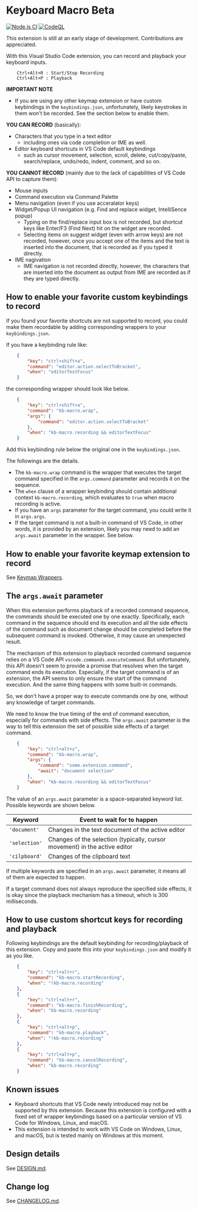# Keyboard Macro Beta

[![Node.js CI](https://github.com/tshino/vscode-kb-macro/actions/workflows/node.js.yml/badge.svg)](https://github.com/tshino/vscode-kb-macro/actions/workflows/node.js.yml)
[![CodeQL](https://github.com/tshino/vscode-kb-macro/actions/workflows/codeql-analysis.yml/badge.svg)](https://github.com/tshino/vscode-kb-macro/actions/workflows/codeql-analysis.yml)

This extension is still at an early stage of development. Contributions are appreciated.

With this Visual Studio Code extension, you can record and playback your keyboard inputs.

```
    Ctrl+Alt+R : Start/Stop Recording
    Ctrl+Alt+P : Playback
```

**IMPORTANT NOTE**
  - If you are using any other keymap extension or have custom keybindings in the `keybindings.json`, unfortunately, likely keystrokes in them won't be recorded. See the section below to enable them.

**YOU CAN RECORD** (basically):
  - Characters that you type in a text editor
    - including ones via code completion or IME as well.
  - Editor keyboard shortcuts in VS Code default keybindings
    - such as cursor movement, selection, scroll, delete, cut/copy/paste, search/replace, undo/redo, indent, comment, and so on.

**YOU CANNOT RECORD** (mainly due to the lack of capabilities of VS Code API to capture them):
  - Mouse inputs
  - Command execution via Command Palette
  - Menu navigation (even if you use acceralator keys)
  - Widget/Popup UI navigation (e.g. Find and replace widget, IntelliSence popup)
    - Typing on the find/replace input box is not recorded, but shortcut keys like Enter/F3 (Find Next) hit on the widget are recorded.
    - Selecting items on suggest widget (even with arrow keys) are not recorded, however, once you accept one of the items and the text is inserted into the document, that is recorded as if you typed it directly.
  - IME nagivation
    - IME navigation is not recorded directly, however, the characters that are inserted into the document as output from IME are recorded as if they are typed directly.

## How to enable your favorite custom keybindings to record

If you found your favorite shortcuts are not supported to record, you could make them recordable by adding corresponding wrappers to your `keybindings.json`.

If you have a keybinding rule like:
```json
    {
        "key": "ctrl+shift+a",
        "command": "editor.action.selectToBracket",
        "when": "editorTextFocus"
    }
```
the corresponding wrapper should look like below.
```json
    {
        "key": "ctrl+shift+a",
        "command": "kb-macro.wrap",
        "args": {
            "command": "editor.action.selectToBracket"
        },
        "when": "kb-macro.recording && editorTextFocus"
    }
```
Add this keybinding rule below the original one in the `keybindings.json`.

The followings are the details.
- The `kb-macro.wrap` command is the wrapper that executes the target command specified in the `args.command` parameter and records it on the sequence.
- The `when` clause of a wrapper keybinding should contain additional context `kb-macro.recording`, which evaluates to `true` when macro recording is active.
- If you have an `args` parameter for the target command, you could write it in `args.args`.
- If the target command is not a built-in command of VS Code, in other words, it is provided by an extension, likely you may need to add an `args.await` parameter in the wrapper. See below.

## How to enable your favorite keymap extension to record

See [Keymap Wrappers](keymap-wrapper/README.md).

## The `args.await` parameter

When this extension performs playback of a recorded command sequence, the commands should be executed one by one exactly. Specifically, each command in the sequence should end its execution and all the side effects of the command such as document change should be completed before the subsequent command is invoked. Otherwise, it may cause an unexpected result.

The mechanism of this extension to playback recorded command sequence relies on a VS Code API `vscode.commands.executeCommand`. But unfortunately, this API doesn't seem to provide a promise that resolves when the target command ends its execution. Especially, if the target command is of an extension, the API seems to only ensure the start of the command execution. And the same thing happens with some built-in commands.

So, we don't have a proper way to execute commands one by one, without any knowledge of target commands.

We need to know the true timing of the end of command execution, especially for commands with side effects. The `args.await` parameter is the way to tell this extension the set of possible side effects of a target command.
```json
    {
        "key": "ctrl+alt+z",
        "command": "kb-macro.wrap",
        "args": {
            "command": "some.extension.command",
            "await": "document selection"
        },
        "when": "kb-macro.recording && editorTextFocus"
    }
```
The value of an `args.await` parameter is a space-separated keyword list. Possible keywords are shown below.

| Keyword | Event to wait for to happen |
| ------- | ------- |
| `'document'` | Changes in the text document of the active editor |
| `'selection'` | Changes of the selection (typically, cursor movement) in the active editor |
| `'cilpboard'` | Changes of the clipboard text |

If multiple keywords are specified in an `args.await` parameter, it means all of them are expected to happen.

If a target command does not always reproduce the specified side effects, it is okay since the playback mechanism has a timeout, which is 300 milliseconds.

## How to use custom shortcut keys for recording and playback

Following keybindings are the default keybinding for recording/playback of this extension. Copy and paste this into your `keybindings.json` and modify it as you like.

```json
    {
        "key": "ctrl+alt+r",
        "command": "kb-macro.startRecording",
        "when": "!kb-macro.recording"
    },
    {
        "key": "ctrl+alt+r",
        "command": "kb-macro.finishRecording",
        "when": "kb-macro.recording"
    },
    {
        "key": "ctrl+alt+p",
        "command": "kb-macro.playback",
        "when": "!kb-macro.recording"
    },
    {
        "key": "ctrl+alt+p",
        "command": "kb-macro.cancelRecording",
        "when": "kb-macro.recording"
    }
```

## Known issues
- Keyboard shortcuts that VS Code newly introduced may not be supported by this extension. Because this extension is configured with a fixed set of wrapper keybindings based on a particular version of VS Code for Windows, Linux, and macOS.
- This extension is intended to work with VS Code on Windows, Linux, and macOS, but is tested mainly on Windows at this moment.

## Design details
See [DESIGN.md](DESIGN.md).

## Change log
See [CHANGELOG.md](CHANGELOG.md).
